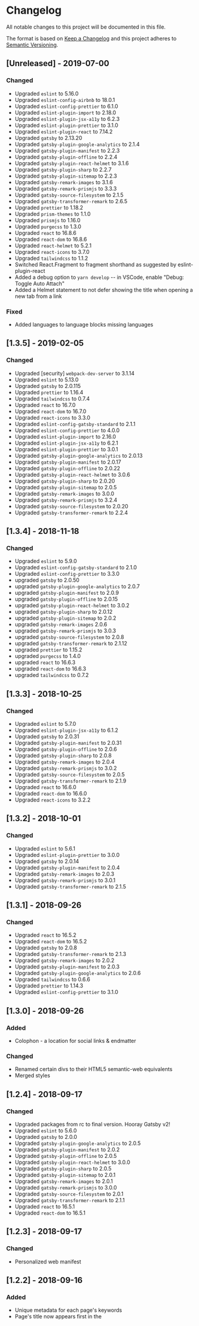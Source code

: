 # Changelog

All notable changes to this project will be documented in this file.

The format is based on [Keep a Changelog](http://keepachangelog.com/en/1.0.0/)
and this project adheres to [Semantic Versioning](http://semver.org/spec/v2.0.0.html).

## [Unreleased] - 2019-07-00

### Changed

- Upgraded `eslint` to 5.16.0
- Upgraded `eslint-config-airbnb` to 18.0.1
- Upgraded `eslint-config-prettier` to 6.1.0
- Upgraded `eslint-plugin-import` to 2.18.0
- Upgraded `eslint-plugin-jsx-a11y` to 6.2.3
- Upgraded `eslint-plugin-prettier` to 3.1.0
- Upgraded `eslint-plugin-react` to 7.14.2
- Upgraded `gatsby` to 2.13.20
- Upgraded `gatsby-plugin-google-analytics` to 2.1.4
- Upgraded `gatsby-plugin-manifest` to 2.2.3
- Upgraded `gatsby-plugin-offline` to 2.2.4
- Upgraded `gatsby-plugin-react-helmet` to 3.1.6
- Upgraded `gatsby-plugin-sharp` to 2.2.7
- Upgraded `gatsby-plugin-sitemap` to 2.2.3
- Upgraded `gatsby-remark-images` to 3.1.6
- Upgraded `gatsby-remark-prismjs` to 3.3.3
- Upgraded `gatsby-source-filesystem` to 2.1.5
- Upgraded `gatsby-transformer-remark` to 2.6.5
- Upgraded `prettier` to 1.18.2
- Upgraded `prism-themes` to 1.1.0
- Upgraded `prismjs` to 1.16.0
- Upgraded `purgecss` to 1.3.0
- Upgraded `react` to 16.8.6
- Upgraded `react-dom` to 16.8.6
- Upgraded `react-helmet` to 5.2.1
- Upgraded `react-icons` to 3.7.0
- Upgraded `tailwindcss` to 1.1.2
- Switched React.Fragment to fragment shorthand as suggested by eslint-plugin-react
- Added a debug option to `yarn develop` -- in VSCode, enable "Debug: Toggle Auto Attach"
- Added a Helmet statement to not defer showing the title when opening a new tab from a link

### Fixed

- Added languages to language blocks missing languages

## [1.3.5] - 2019-02-05

### Changed

- Upgraded [security] `webpack-dev-server` to 3.1.14
- Upgraded `eslint` to 5.13.0
- Upgraded `gatsby` to 2.0.115
- Upgraded `prettier` to 1.16.4
- Upgraded `tailwindcss` to 0.7.4
- Upgraded `react` to 16.7.0
- Upgraded `react-dom` to 16.7.0
- Upgraded `react-icons` to 3.3.0
- Upgraded `eslint-config-gatsby-standard` to 2.1.1
- Upgraded `eslint-config-prettier` to 4.0.0
- Upgraded `eslint-plugin-import` to 2.16.0
- Upgraded `eslint-plugin-jsx-a11y` to 6.2.1
- Upgraded `eslint-plugin-prettier` to 3.0.1
- Upgraded `gatsby-plugin-google-analytics` to 2.0.13
- Upgraded `gatsby-plugin-manifest` to 2.0.17
- Upgraded `gatsby-plugin-offline` to 2.0.22
- Upgraded `gatsby-plugin-react-helmet` to 3.0.6
- Upgraded `gatsby-plugin-sharp` to 2.0.20
- Upgraded `gatsby-plugin-sitemap` to 2.0.5
- Upgraded `gatsby-remark-images` to 3.0.0
- Upgraded `gatsby-remark-prismjs` to 3.2.4
- Upgraded `gatsby-source-filesystem` to 2.0.20
- Upgraded `gatsby-transformer-remark` to 2.2.4

## [1.3.4] - 2018-11-18

### Changed

- Upgraded `eslint` to 5.9.0
- Upgraded `eslint-config-gatsby-standard` to 2.1.0
- Upgraded `eslint-config-prettier` to 3.3.0
- upgraded `gatsby` to 2.0.50
- upgraded `gatsby-plugin-google-analytics` to 2.0.7
- upgraded `gatsby-plugin-manifest` to 2.0.9
- upgraded `gatsby-plugin-offline` to 2.0.15
- upgraded `gatsby-plugin-react-helmet` to 3.0.2
- upgraded `gatsby-plugin-sharp` to 2.0.12
- upgraded `gatsby-plugin-sitemap` to 2.0.2
- upgraded `gatsby-remark-images` 2.0.6
- upgraded `gatsby-remark-prismjs` to 3.0.3
- upgraded `gatsby-source-filesystem` to 2.0.8
- upgraded `gatsby-transformer-remark` to 2.1.12
- upgraded `prettier` to 1.15.2
- upgraded `purgecss` to 1.4.0
- upgraded `react` to 16.6.3
- upgraded `react-dom` to 16.6.3
- upgraded `tailwindcss` to 0.7.2

## [1.3.3] - 2018-10-25

### Changed

- Upgraded `eslint` to 5.7.0
- Upgraded `eslint-plugin-jsx-a11y` to 6.1.2
- Upgraded `gatsby` to 2.0.31
- Upgraded `gatsby-plugin-manifest` to 2.0.31
- Upgraded `gatsby-plugin-offline` to 2.0.6
- Upgraded `gatsby-plugin-sharp` to 2.0.8
- Upgraded `gatsby-remark-images` to 2.0.4
- Upgraded `gatsby-remark-prismjs` to 3.0.2
- Upgraded `gatsby-source-filesystem` to 2.0.5
- Upgraded `gatsby-transformer-remark` to 2.1.9
- Upgraded `react` to 16.6.0
- Upgraded `react-dom` to 16.6.0
- Upgraded `react-icons` to 3.2.2

## [1.3.2] - 2018-10-01

### Changed

- Upgraded `eslint` to 5.6.1
- Upgraded `eslint-plugin-prettier` to 3.0.0
- Upgraded `gatsby` to 2.0.14
- Upgraded `gatsby-plugin-manifest` to 2.0.4
- Upgraded `gatsby-remark-images` to 2.0.3
- Upgraded `gatsby-remark-prismjs` to 3.0.1
- Upgraded `gatsby-transformer-remark` to 2.1.5

## [1.3.1] - 2018-09-26

### Changed

- Upgraded `react` to 16.5.2
- Upgraded `react-dom` to 16.5.2
- Upgraded `gatsby` to 2.0.8
- Upgraded `gatsby-transformer-remark` to 2.1.3
- Upgraded `gatsby-remark-images` to 2.0.2
- Upgraded `gatsby-plugin-manifest` to 2.0.3
- Upgraded `gatsby-plugin-google-analytics` to 2.0.6
- Upgraded `tailwindcss` to 0.6.6
- Upgraded `prettier` to 1.14.3
- Upgraded `eslint-config-prettier` to 3.1.0

## [1.3.0] - 2018-09-26

### Added

- Colophon - a location for social links & endmatter

### Changed

- Renamed certain divs to their HTML5 semantic-web equivalents
- Merged styles

## [1.2.4] - 2018-09-17

### Changed

- Upgraded packages from rc to final version. Hooray Gatsby v2!
- Upgraded `eslint` to 5.6.0
- Upgraded `gatsby` to 2.0.0
- Upgraded `gatsby-plugin-google-analytics` to 2.0.5
- Upgraded `gatsby-plugin-manifest` to 2.0.2
- Upgraded `gatsby-plugin-offline` to 2.0.5
- Upgraded `gatsby-plugin-react-helmet` to 3.0.0
- Upgraded `gatsby-plugin-sharp` to 2.0.5
- Upgraded `gatsby-plugin-sitemap` to 2.0.1
- Upgraded `gatsby-remark-images` to 2.0.1
- Upgraded `gatsby-remark-prismjs` to 3.0.0
- Upgraded `gatsby-source-filesystem` to 2.0.1
- Upgraded `gatsby-transformer-remark` to 2.1.1
- Upgraded `react` to 16.5.1
- Upgraded `react-dom` to 16.5.1

## [1.2.3] - 2018-09-17

### Changed

- Personalized web manifest

## [1.2.2] - 2018-09-16

### Added

- Unique metadata for each page's keywords
- Page's title now appears first in the <title> tag

### Removed

- site metadata that should be unique for each page

## [1.2.1] - 2018-09-12

### Changed

- Upgraded `gatsby` to the latest v2 rc
- Upgraded `gatsby-plugin-offline` to the latest v2 rc
- Upgraded `gatsby-plugin-sharp` to the latest v2 rc
- Upgraded `gatsby-remark-images` to the latest v2 rc
- Upgraded `gatsby-source-filesystem` to the latest v2 rc
- Upgraded `gatsby-transformer-remark` to the latest v2 rc

## [1.2.0] - 2018-09-11

### Changed

- Changed styling to use TailwindCSS

### Added

- `tailwindcss` - For CSS styling
- `purgecss` - To ensure the minimum amount of CSS is downloaded to the user's browser

## [1.1.1] - 2018-09-09

### Changed

- Upgraded `react` to 16.5.0
- Upgraded `react-dom` to 16.5.0

## [1.1.0] - 2018-09-07

### Changed

- Upgraded `gatsby` to latest v2 rc
- Upgraded `gatsby-plugin-offline` to latest v2 rc
- Upgraded `gatsby-source-filesystem` to latest v2 rc
- Upgraded `gatsby-transformer-remark` to latest v2 rc
- Upgraded `gatsby-plugin-google-analytics` to latest v2 rc
- Images that have title attributes now show that title as their captions
- Other minor image setting tweaks

### Added

- `gatsby-remark-images` and `gatsby-plugin-sharp` to be able to use images in markdown
- `gatsby-plug-sitemap` for SEO stuff

## [1.0.2] - 2018-09-06

### Changed

- Updated Gatsby to latest rc
- Updated `gatsby-plugin-offline` to the latest rc
- Upgraded `eslint` from 5.4 to 5.5
- Upgraded `eslint-config-gatsby-standard` from 1.2.2 to 2.0.0
  - Takes care of the deprecation error messages while linting. Yay!

## [1.0.1] - 2018-09-04

### Changed

- Date format is converted to Zulu time and is displayed in Big Endian style. Today's date would be 2018-09-04 23:02
- Moved draft filter from generator to graphql

## [1.0] - 2018-09-03

### Added

- Initialized default gatsby v2 project (based on `gatsby-starter-default`)
- License for code created specifically for this site
- eslint and rules for AirBnB style guide and Gatsby
- Testing out an a11y rule for eslint
- `editorconfig` to help with whitespace in code
- `gatsby-source-filesystem` to read markdown files from the filesystem
- `gatsby-transformer-remark` to transform those markdown files to HTML
- `gatsby-remark-prismjs` & `prismjs` to have nice code highlighting
- Existing markdown files from old blog - these are useful for testing the layout and design of the site
- `gatsby-plugin-google-analytics` to continue using Google Analytics

### Changed

- Renamed license for gatsby content to show that it is for the gatsby-created content
- Replaced `gatsby-start-default` branded content in `package.json` to reflect the name and goal of this project
- Renamed JS files that used jsx to have the `.jsx` extension.
- Renamed `.prettierrc` config file to `.prettierrc.json` to remind me of its format
- Removed h1 from header so that only one h1 per page will be available. This is for #a11y
- Allow a "draft: true" in the yml header of a markdown file to ensure that it won't get published

### Removed

- npm-based lock file since this project is using yarn instead
